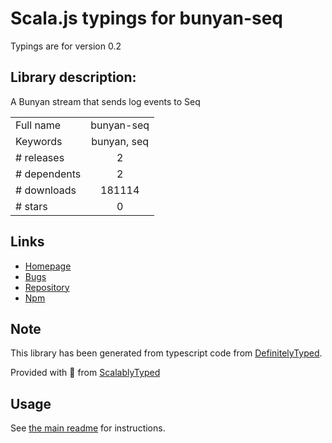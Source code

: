 
# Scala.js typings for bunyan-seq

Typings are for version 0.2

## Library description:
A Bunyan stream that sends log events to Seq

|                    |                 |
| ------------------ | :-------------: |
| Full name          | bunyan-seq |
| Keywords           | bunyan, seq |
| # releases         | 2 |
| # dependents       | 2 |
| # downloads        | 181114 |
| # stars            | 0 |

## Links
- [Homepage](https://github.com/continuousit/bunyan-seq#readme)
- [Bugs](https://github.com/continuousit/bunyan-seq/issues)
- [Repository](https://github.com/continuousit/bunyan-seq)
- [Npm](https://www.npmjs.com/package/bunyan-seq)
    


## Note
This library has been generated from typescript code from [DefinitelyTyped](https://definitelytyped.org).

Provided with :purple_heart: from [ScalablyTyped](https://github.com/oyvindberg/ScalablyTyped)

## Usage
See [the main readme](../../readme.md) for instructions.


